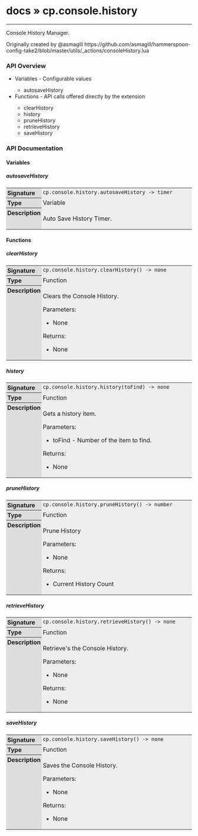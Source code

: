 # [docs](index.md) » cp.console.history
---

Console History Manager.

Originally created by @asmagill
https://github.com/asmagill/hammerspoon-config-take2/blob/master/utils/_actions/consoleHistory.lua

<style type="text/css">
	a { text-decoration: none; }
	a:hover { text-decoration: underline; }
	th { background-color: #DDDDDD; vertical-align: top; padding: 3px; }
	td { width: 100%; background-color: #EEEEEE; vertical-align: top; padding: 3px; }
	table { width: 100% ; border: 1px solid #0; text-align: left; }
	section > table table td { width: 0; }
</style>
<link rel="stylesheet" href="../../css/docs.css" type="text/css" media="screen" />
<h3>API Overview</h3>
<ul>
<li>Variables - Configurable values</li>
  <ul>
	<li><a href="#autosaveHistory">autosaveHistory</a></li>
  </ul>
<li>Functions - API calls offered directly by the extension</li>
  <ul>
	<li><a href="#clearHistory">clearHistory</a></li>
	<li><a href="#history">history</a></li>
	<li><a href="#pruneHistory">pruneHistory</a></li>
	<li><a href="#retrieveHistory">retrieveHistory</a></li>
	<li><a href="#saveHistory">saveHistory</a></li>
  </ul>
</ul>
<h3>API Documentation</h3>
<h4 class="documentation-section">Variables</h4>
  <section id="autosaveHistory">
	<h5><a href="#autosaveHistory">autosaveHistory</a></h5>
	<table>
	  <tr>
		<th>Signature</th>
		<td><code>cp.console.history.autosaveHistory -&gt; timer</code></td>
	  </tr>
	  <tr>
		<th>Type</th>
		<td>Variable</td>
	  </tr>
	  <tr>
		<th>Description</th>
		<td><p>Auto Save History Timer.</p>
</td>
	  </tr>
	</table>
  </section>
<h4 class="documentation-section">Functions</h4>
  <section id="clearHistory">
	<h5><a href="#clearHistory">clearHistory</a></h5>
	<table>
	  <tr>
		<th>Signature</th>
		<td><code>cp.console.history.clearHistory() -&gt; none</code></td>
	  </tr>
	  <tr>
		<th>Type</th>
		<td>Function</td>
	  </tr>
	  <tr>
		<th>Description</th>
		<td><p>Clears the Console History.</p>
<p>Parameters:</p>
<ul>
<li>None</li>
</ul>
<p>Returns:</p>
<ul>
<li>None</li>
</ul>
</td>
	  </tr>
	</table>
  </section>
  <section id="history">
	<h5><a href="#history">history</a></h5>
	<table>
	  <tr>
		<th>Signature</th>
		<td><code>cp.console.history.history(toFind) -&gt; none</code></td>
	  </tr>
	  <tr>
		<th>Type</th>
		<td>Function</td>
	  </tr>
	  <tr>
		<th>Description</th>
		<td><p>Gets a history item.</p>
<p>Parameters:</p>
<ul>
<li>toFind - Number of the item to find.</li>
</ul>
<p>Returns:</p>
<ul>
<li>None</li>
</ul>
</td>
	  </tr>
	</table>
  </section>
  <section id="pruneHistory">
	<h5><a href="#pruneHistory">pruneHistory</a></h5>
	<table>
	  <tr>
		<th>Signature</th>
		<td><code>cp.console.history.pruneHistory() -&gt; number</code></td>
	  </tr>
	  <tr>
		<th>Type</th>
		<td>Function</td>
	  </tr>
	  <tr>
		<th>Description</th>
		<td><p>Prune History</p>
<p>Parameters:</p>
<ul>
<li>None</li>
</ul>
<p>Returns:</p>
<ul>
<li>Current History Count</li>
</ul>
</td>
	  </tr>
	</table>
  </section>
  <section id="retrieveHistory">
	<h5><a href="#retrieveHistory">retrieveHistory</a></h5>
	<table>
	  <tr>
		<th>Signature</th>
		<td><code>cp.console.history.retrieveHistory() -&gt; none</code></td>
	  </tr>
	  <tr>
		<th>Type</th>
		<td>Function</td>
	  </tr>
	  <tr>
		<th>Description</th>
		<td><p>Retrieve's the Console History.</p>
<p>Parameters:</p>
<ul>
<li>None</li>
</ul>
<p>Returns:</p>
<ul>
<li>None</li>
</ul>
</td>
	  </tr>
	</table>
  </section>
  <section id="saveHistory">
	<h5><a href="#saveHistory">saveHistory</a></h5>
	<table>
	  <tr>
		<th>Signature</th>
		<td><code>cp.console.history.saveHistory() -&gt; none</code></td>
	  </tr>
	  <tr>
		<th>Type</th>
		<td>Function</td>
	  </tr>
	  <tr>
		<th>Description</th>
		<td><p>Saves the Console History.</p>
<p>Parameters:</p>
<ul>
<li>None</li>
</ul>
<p>Returns:</p>
<ul>
<li>None</li>
</ul>
</td>
	  </tr>
	</table>
  </section>
